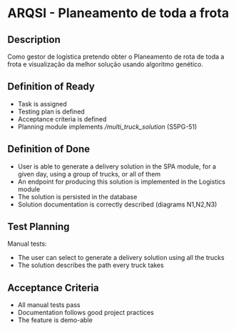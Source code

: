 # ARQSI - Planeamento de toda a frota

## Description

Como gestor de logística pretendo obter o Planeamento de rota de toda a frota
e visualização da melhor solução usando algoritmo genético.

## Definition of Ready

- Task is assigned
- Testing plan is defined
- Acceptance criteria is defined
- Planning module implements _/multi_truck_solution_ (S5PG-51)

## Definition of Done

- User is able to generate a delivery solution in the SPA module, for a given
  day, using a group of trucks, or all of them
- An endpoint for producing this solution is implemented in the Logistics
  module
- The solution is persisted in the database
- Solution documentation is correctly described (diagrams N1,N2,N3)

## Test Planning

Manual tests:

- The user can select to generate a delivery solution using all the trucks
- The solution describes the path every truck takes

## Acceptance Criteria

- All manual tests pass
- Documentation follows good project practices
- The feature is demo-able
